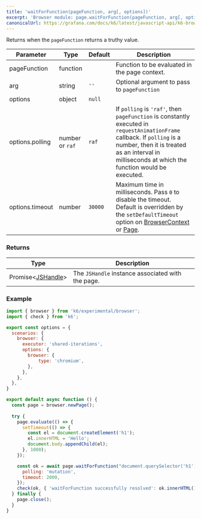 ```yaml
---
title: 'waitForFunction(pageFunction, arg[, options])'
excerpt: 'Browser module: page.waitForFunction(pageFunction, arg[, options]) method'
canonicalUrl: https://grafana.com/docs/k6/latest/javascript-api/k6-browser/page/waitforfunction/
---
```


Returns when the `pageFunction` returns a truthy value.

<TableWithNestedRows>

| Parameter       | Type   | Default | Description                                                                                                                                                                                                                           |
|-----------------|--------|---------|---------------------------------------------------------------------------------------------------------------------------------------------------------------------------------------------------------------------------------------|
| pageFunction    | function |          |  Function to be evaluated in the page context.                                                                                                      |
| arg             | string             | `''`     | Optional argument to pass to `pageFunction`                                                                                                                                     |
| options             | object  | `null`  |                                                                                                                                                                                                                      |
| options.polling       | number or `raf` | `raf` | If `polling` is `'raf'`, then `pageFunction` is constantly executed in `requestAnimationFrame` callback. If `polling` is a number, then it is treated as an interval in milliseconds at which the function would be executed.          |
| options.timeout     | number  | `30000` | Maximum time in milliseconds. Pass `0` to disable the timeout. Default is overridden by the `setDefaultTimeout` option on [BrowserContext](/javascript-api/k6-experimental/browser/browsercontext/) or [Page](/javascript-api/k6-experimental/browser/page/). |

</TableWithNestedRows>

### Returns

| Type                 | Description                                                                                     |
| ----                 | -----------                                                                                     |
| Promise<[JSHandle](/javascript-api/k6-experimental/browser/jshandle/)>               | The `JSHandle` instance associated with the page. |

### Example

<CodeGroup labels={[]}>

<!-- eslint-skip-->

```javascript
import { browser } from 'k6/experimental/browser';
import { check } from 'k6';

export const options = {
  scenarios: {
    browser: {
      executor: 'shared-iterations',
      options: {
        browser: {
            type: 'chromium',
        },
      },
    },
  },
}

export default async function () {
  const page = browser.newPage();
  
  try {
    page.evaluate(() => {
      setTimeout(() => {
        const el = document.createElement('h1');
        el.innerHTML = 'Hello';
        document.body.appendChild(el);
      }, 1000);
    });

    const ok = await page.waitForFunction("document.querySelector('h1')", {
      polling: 'mutation',
      timeout: 2000,
    });
    check(ok, { 'waitForFunction successfully resolved': ok.innerHTML() == 'Hello' });
  } finally {
    page.close();
  }
}
```

</CodeGroup>